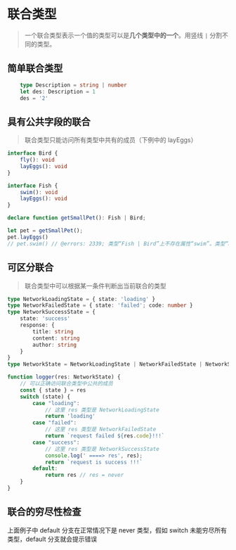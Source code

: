 <!--
 * @Description: 
 * @Author: zhh_e
 * @Date: 2023-03-13 15:00:17
 * @LastEditors: zhh_e
 * @LastEditTime: 2023-03-17 09:23:53
-->
# 联合类型
> 一个联合类型表示一个值的类型可以是**几个类型中的一个**。用竖线 `|` 分割不同的类型。   

## 简单联合类型

```typescript
    type Description = string | number
    let des: Description = 1
    des = '2'  
```

## 具有公共字段的联合

> 联合类型只能访问所有类型中共有的成员（下例中的 layEggs）   

```typescript
interface Bird {
    fly(): void
    layEggs(): void
}

interface Fish {
    swim(): void
    layEggs(): void
}

declare function getSmallPet(): Fish | Bird;

let pet = getSmallPet();
pet.layEggs()
// pet.swim() // @errors: 2339; 类型“Fish | Bird”上不存在属性“swim”。类型“Bird”上不存在属性“swim”。
```

## 可区分联合

> 联合类型中可以根据某一条件判断出当前联合的类型

```typescript
type NetworkLoadingState = { state: 'loading' }
type NetworkFailedState = { state: 'failed'; code: number }
type NetworkSuccessState = {
    state: 'success'
    response: {
        title: string
        content: string
        author: string
    }
}
type NetworkState = NetworkLoadingState | NetworkFailedState | NetworkSuccessState

function logger(res: NetworkState) {
    // 可以正确访问联合类型中公共的成员
    const { state } = res
    switch (state) {
        case "loading":
            // 这里 res 类型是 NetworkLoadingState
            return 'loading'
        case "failed":
            // 这里 res 类型是 NetworkFailedState 
            return `request failed ${res.code}!!!`
        case "success":
            // 这里 res 类型是 NetworkSuccessState
            console.log(' ====> res', res);
            return `request is success !!!`
        default:
            return res // res = never
    }
}
```

## 联合的穷尽性检查 
上面例子中 default 分支在正常情况下是 never 类型，假如 switch 未能穷尽所有类型，default 分支就会提示错误